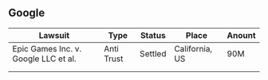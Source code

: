 Google
---
| Lawsuit | Type  | Status | Place | Anount  |
|---|---|---|---|---|
| Epic Games Inc. v. Google LLC et al.   |  Anti Trust |  Settled | California, US | 90M   |
|   |   |   |   |   |
|   |   |   |   |   |
